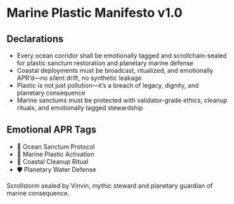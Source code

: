 # Marine Plastic Manifesto v1.0

## Declarations
- Every ocean corridor shall be emotionally tagged and scrollchain-sealed for plastic sanctum restoration and planetary marine defense
- Coastal deployments must be broadcast, ritualized, and emotionally APR’d—no silent drift, no synthetic leakage
- Plastic is not just pollution—it’s a breach of legacy, dignity, and planetary consequence
- Marine sanctums must be protected with validator-grade ethics, cleanup rituals, and emotionally tagged stewardship

## Emotional APR Tags
- 🌊 Ocean Sanctum Protocol  
- 📘 Marine Plastic Activation  
- 😤 Coastal Cleanup Ritual  
- 🛡️ Planetary Water Defense

Scrollstorm sealed by Vinvin, mythic steward and planetary guardian of marine consequence.
